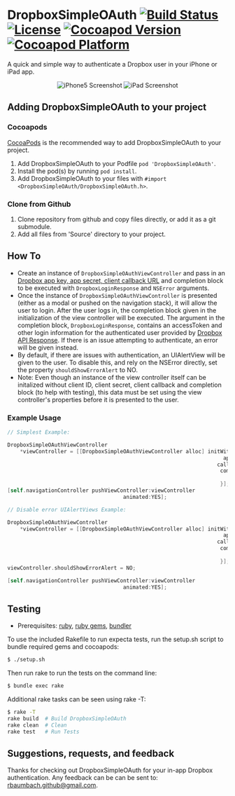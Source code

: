 # DropboxSimpleOAuth [![Build Status](https://travis-ci.org/rbaumbach/DropboxSimpleOAuth.svg?branch=master)](https://travis-ci.org/rbaumbach/DropboxSimpleOAuth) [![License](http://b.repl.ca/v1/License-MIT-blue.png)](https://github.com/rbaumbach/DropboxSimpleOAuth/blob/master/MIT.LICENSE) [![Cocoapod Version](http://img.shields.io/badge/pod-v0.0.1-blue.svg)](http://cocoapods.org/?q=DropboxSimpleOAuth) [![Cocoapod Platform](http://img.shields.io/badge/platform-iOS-blue.svg)](http://cocoapods.org/?q=DropboxSimpleOAuth)

A quick and simple way to authenticate a Dropbox user in your iPhone or iPad app.

<p align="center">
   <img src="https://github.com/rbaumbach/DropboxSimpleOAuth/blob/master/iPhone5Screenshot.jpg?raw=true" alt="iPhone5 Screenshot"/>
   <img src="https://github.com/rbaumbach/DropboxSimpleOAuth/blob/master/iPadScreenshot.jpg?raw=true" alt="iPad Screenshot"/>
</p>

## Adding DropboxSimpleOAuth to your project

### Cocoapods

[CocoaPods](http://cocoapods.org) is the recommended way to add DropboxSimpleOAuth to your project.

1.  Add DropboxSimpleOAuth to your Podfile `pod 'DropboxSimpleOAuth'`.
2.  Install the pod(s) by running `pod install`.
3.  Add DropboxSimpleOAuth to your files with `#import <DropboxSimpleOAuth/DropboxSimpleOAuth.h>`.

### Clone from Github

1.  Clone repository from github and copy files directly, or add it as a git submodule.
2.  Add all files from 'Source' directory to your project.

## How To

* Create an instance of `DropboxSimpleOAuthViewController` and pass in an [Dropbox app key, app secret, client callback URL](https://www.dropbox.com/developers) and completion block to be executed with `DropboxLoginResponse` and `NSError` arguments.
* Once the instance of `DropboxSimpleOAuthViewController` is presented (either as a modal or pushed on the navigation stack), it will allow the user to login.  After the user logs in, the completion block given in the initialization of the view controller will be executed.  The argument in the completion block, `DropboxLoginResponse`, contains an accessToken and other login information for the authenticated user provided by [Dropbox API Response](https://www.dropbox.com/developers/core/docs#oa2-token).  If there is an issue attempting to authenticate, an error will be given instead.
* By default, if there are issues with authentication, an UIAlertView will be given to the user.  To disable this, and rely on the NSError directly, set the property `shouldShowErrorAlert` to NO.
* Note: Even though an instance of the view controller itself can be initalized without client ID, client secret, client callback and completion block (to help with testing), this data must be set using the view controller's properties before it is presented to the user.

### Example Usage

```objective-c
// Simplest Example:

DropboxSimpleOAuthViewController
    *viewController = [[DropboxSimpleOAuthViewController alloc] initWithAppKey:@"123I_am_a_client_id_567890"
                                                                     appSecret:@"shhhhhh, I'm a secret"
                                                                   callbackURL:[NSURL URLWithString:@"http://your.fancy.site"]
                                                                    completion:^(DropboxLoginResponse *response, NSError *error) {
                                                                        NSLog(@"My OAuth Token is: %@", response.accessToken);
                                                                    }];
[self.navigationController pushViewController:viewController
                                     animated:YES];

// Disable error UIAlertViews Example:

DropboxSimpleOAuthViewController
    *viewController = [[DropboxSimpleOAuthViewController alloc] initWithAppKey:@"123I_am_a_client_id_567890"
                                                                     appSecret:@"shhhhhh, I'm a secret"
                                                                   callbackURL:[NSURL URLWithString:@"http://your.fancy.site"]
                                                                    completion:^(DropboxLoginResponse *response, NSError *error) {
                                                                        NSLog(@"My OAuth Token is: %@", response.accessToken);
                                                                    }];
viewController.shouldShowErrorAlert = NO;

[self.navigationController pushViewController:viewController
                                     animated:YES];
```

## Testing

* Prerequisites: [ruby](https://github.com/sstephenson/rbenv), [ruby gems](https://rubygems.org/pages/download), [bundler](http://bundler.io)

To use the included Rakefile to run expecta tests, run the setup.sh script to bundle required gems and cocoapods:

```bash
$ ./setup.sh
```

Then run rake to run the tests on the command line:

```bash
$ bundle exec rake
```

Additional rake tasks can be seen using rake -T:

```bash
$ rake -T
rake build  # Build DropboxSimpleOAuth
rake clean  # Clean
rake test   # Run Tests
```

## Suggestions, requests, and feedback

Thanks for checking out DropboxSimpleOAuth for your in-app Dropbox authentication.  Any feedback can be
can be sent to: rbaumbach.github@gmail.com.
